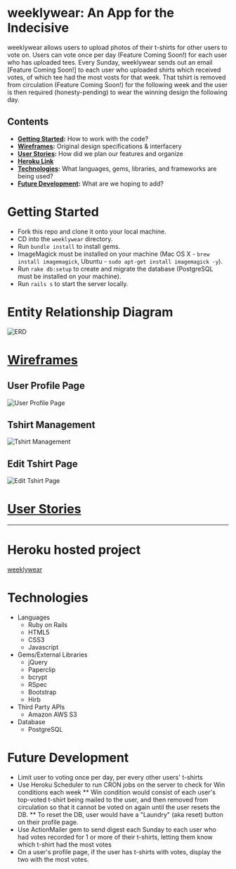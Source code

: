 # weeklywear: An App for the Indecisive
weeklywear allows users to upload photos of their t-shirts for other users to vote on. Users can vote once per day (Feature Coming Soon!) for each user who has uploaded tees. Every Sunday, weeklywear sends out an email [Feature Coming Soon!] to each user who uploaded shirts which received votes, of which tee had the most vosts for that week. That tshirt is removed from circulation (Feature Coming Soon!) for the following week and the user is then required (honesty-pending) to wear the winning design the following day.

## Contents
* **[Getting Started](#getting-started):** How to work with the code?
* **[Wireframes](#wireframes):** Original design specifications & interfacery
* **[User Stories](#user-stories):** How did we plan our features and organize 
* **[Heroku Link](#heroku-hosted-project)**
* **[Technologies](#technologies):** What languages, gems, libraries, and frameworks are being used?
* **[Future Development](#future-development):** What are we hoping to add?

# Getting Started
* Fork this repo and clone it onto your local machine.
* CD into the `weeklywear` directory.
* Run `bundle install` to install gems.
* ImageMagick must be installed on your machine (Mac OS X - `brew install imagemagick`, Ubuntu - `sudo apt-get install imagemagick -y`).
* Run `rake db:setup` to create and migrate the database (PostgreSQL must be installed on your machine).
* Run `rails s` to start the server locally.


# Entity Relationship Diagram

![ERD](http://i.imgur.com/064EXj6.png)

# [Wireframes](https://weeklywear.mybalsamiq.com/projects/weeklywear/grid)

## User Profile Page
![User Profile Page](http://i.imgur.com/p3y69Xv.png)

## Tshirt Management
![Tshirt Management](http://i.imgur.com/eXySKjD.png)

## Edit Tshirt Page
![Edit Tshirt Page](http://i.imgur.com/kZX6bf2.png)

# [User Stories](https://trello.com/b/pC2YeTav/weeklywear)

---

# Heroku hosted project
[weeklywear](http://weeklywear.herokuapp.com/ "weeklywear")

# Technologies
* Languages
	* Ruby on Rails
	* HTML5
	* CSS3
	* Javascript
* Gems/External Libraries
	* jQuery
	* Paperclip
	* bcrypt
	* RSpec
	* Bootstrap
	* Hirb
* Third Party APIs
	* Amazon AWS S3
* Database
	*  PostgreSQL

# Future Development
* Limit user to voting once per day, per every other users' t-shirts
* Use Heroku Scheduler to run CRON jobs on the server to check for Win conditions each week
** Win condition would consist of each user's top-voted t-shirt being mailed to the user, and then removed from circulation so that it cannot be voted on again until the user resets the DB.
** To reset the DB, user would have a "Laundry" (aka reset) button on their profile page.
* Use ActionMailer gem to send digest each Sunday to each user who had votes recorded for 1 or more of their t-shirts, letting them know which t-shirt had the most votes
* On a user's profile page, if the user has t-shirts with votes, display the two with the most votes.
